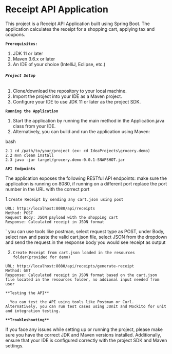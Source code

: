 # **Receipt API Application**

This project is a Receipt API Application built using Spring Boot. The application calculates the receipt for a shopping cart, applying tax and coupons.

**`Prerequisites:`**

1. JDK 11 or later
2. Maven 3.6.x or later
3. An IDE of your choice (IntelliJ, Eclipse, etc.)

###### **`Project Setup`**
1. Clone/download the repository to your local machine.
2. Import the project into your IDE as a Maven project.
3. Configure your IDE to use JDK 11 or later as the project SDK.

**`Running the Application`**

1. Start the application by running the main method in the Application.java class from your IDE.
2. Alternatively, you can build and run the application using Maven:

bash

    2.1 cd /path/to/your/project (ex: cd IdeaProjects\grocery.demo)
    2.2 mvn clean install
    2.3 java -jar target/grocery.demo-0.0.1-SNAPSHOT.jar


**`API Endpoints`**

The application exposes the following RESTful API endpoints: make sure the application is running on 8080, if running on a different port replace the port number in the URL with the correct port

  1.`Create Receipt by sending any cart.json using post `

    URL: http://localhost:8080/api/receipts
    Method: POST
    Request Body: JSON payload with the shopping cart
    Response: Calculated receipt in JSON format
`   you can use tools like postman, select request type as POST, under Body, select raw and paste the valid cart.json file, select JSON from the dropdown and send the request.in the response body you would see receipt as output

  2. `Create Receipt from cart.json loaded in the resources folder(provided for demo)`

    URL: http://localhost:8080/api/receipts/generate-receipt
    Method: GET
    Response: Calculated receipt in JSON format based on the cart.json file located in the resources folder, no addional input needed from user

 
`**Testing the API**`

      You can test the API using tools like Postman or Curl. Alternatively, you can run test cases using JUnit and Mockito for unit and integration testing.

**`**Troubleshooting**`**

If you face any issues while setting up or running the project, please make sure you have the correct JDK and Maven versions installed. Additionally, ensure that your IDE is configured correctly with the project SDK and Maven settings.
